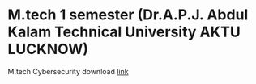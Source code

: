 # M.tech 1 semester (Dr.A.P.J. Abdul Kalam Technical University AKTU LUCKNOW)
M.tech Cybersecurity
download [link](http://nkcool5.github.io/download.html)
